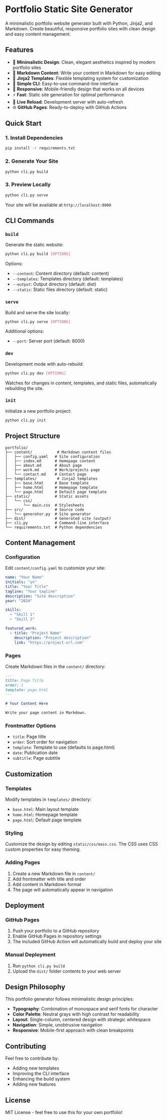 # Portfolio Static Site Generator

A minimalistic portfolio website generator built with Python, Jinja2, and Markdown. Create beautiful, responsive portfolio sites with clean design and easy content management.

## Features

- 🎨 **Minimalistic Design**: Clean, elegant aesthetics inspired by modern portfolio sites
- 📝 **Markdown Content**: Write your content in Markdown for easy editing
- 🔧 **Jinja2 Templates**: Flexible templating system for customization
- 🚀 **Simple CLI**: Easy-to-use command-line interface
- 📱 **Responsive**: Mobile-friendly design that works on all devices
- ⚡ **Fast**: Static site generation for optimal performance
- 🔄 **Live Reload**: Development server with auto-refresh
- 🌐 **GitHub Pages**: Ready-to-deploy with GitHub Actions

## Quick Start

### 1. Install Dependencies

```bash
pip install -r requirements.txt
```

### 2. Generate Your Site

```bash
python cli.py build
```

### 3. Preview Locally

```bash
python cli.py serve
```

Your site will be available at `http://localhost:8000`

## CLI Commands

### `build`

Generate the static website:

```bash
python cli.py build [OPTIONS]
```

Options:

- `--content`: Content directory (default: content)
- `--templates`: Templates directory (default: templates)
- `--output`: Output directory (default: dist)
- `--static`: Static files directory (default: static)

### `serve`

Build and serve the site locally:

```bash
python cli.py serve [OPTIONS]
```

Additional options:

- `--port`: Server port (default: 8000)

### `dev`

Development mode with auto-rebuild:

```bash
python cli.py dev [OPTIONS]
```

Watches for changes in content, templates, and static files, automatically rebuilding the site.

### `init`

Initialize a new portfolio project:

```bash
python cli.py init
```

## Project Structure

```
portfolio/
├── content/           # Markdown content files
│   ├── config.yaml   # Site configuration
│   ├── index.md      # Homepage content
│   ├── about.md      # About page
│   ├── work.md       # Work/projects page
│   └── contact.md    # Contact page
├── templates/         # Jinja2 templates
│   ├── base.html     # Base template
│   ├── home.html     # Homepage template
│   └── page.html     # Default page template
├── static/           # Static assets
│   └── css/
│       └── main.css  # Stylesheets
├── src/              # Source code
│   └── generator.py  # Site generator
├── dist/             # Generated site (output)
├── cli.py            # Command-line interface
└── requirements.txt  # Python dependencies
```

## Content Management

### Configuration

Edit `content/config.yaml` to customize your site:

```yaml
name: "Your Name"
initials: "yn"
title: "Your Title"
tagline: "Your tagline"
description: "Site description"
year: "2024"

skills:
  - "Skill 1"
  - "Skill 2"

featured_work:
  - title: "Project Name"
    description: "Project description"
    link: "https://project-url.com"
```

### Pages

Create Markdown files in the `content/` directory:

```markdown
---
title: Page Title
order: 1
template: page.html
---

# Your Content Here

Write your page content in Markdown.
```

### Frontmatter Options

- `title`: Page title
- `order`: Sort order for navigation
- `template`: Template to use (defaults to page.html)
- `date`: Publication date
- `subtitle`: Page subtitle

## Customization

### Templates

Modify templates in `templates/` directory:

- `base.html`: Main layout template
- `home.html`: Homepage template
- `page.html`: Default page template

### Styling

Customize the design by editing `static/css/main.css`. The CSS uses CSS custom properties for easy theming.

### Adding Pages

1. Create a new Markdown file in `content/`
2. Add frontmatter with title and order
3. Add content in Markdown format
4. The page will automatically appear in navigation

## Deployment

### GitHub Pages

1. Push your portfolio to a GitHub repository
2. Enable GitHub Pages in repository settings
3. The included GitHub Action will automatically build and deploy your site

### Manual Deployment

1. Run `python cli.py build`
2. Upload the `dist/` folder contents to your web server

## Design Philosophy

This portfolio generator follows minimalistic design principles:

- **Typography**: Combination of monospace and serif fonts for character
- **Color Palette**: Neutral grays with high contrast for readability  
- **Layout**: Single-column, centered design with strategic whitespace
- **Navigation**: Simple, unobtrusive navigation
- **Responsive**: Mobile-first approach with clean breakpoints

## Contributing

Feel free to contribute by:

- Adding new templates
- Improving the CLI interface
- Enhancing the build system
- Adding new features

## License

MIT License - feel free to use this for your own portfolio!
